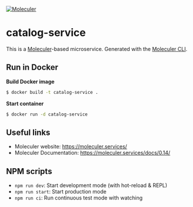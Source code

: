 [![Moleculer](https://badgen.net/badge/Powered%20by/Moleculer/0e83cd)](https://moleculer.services)

# catalog-service
This is a [Moleculer](https://moleculer.services/)-based microservice. Generated with the [Moleculer CLI](https://moleculer.services/docs/0.14/moleculer-cli.html).

## Run in Docker

**Build Docker image**
```bash
$ docker build -t catalog-service .
```

**Start container**
```bash
$ docker run -d catalog-service
```

## Useful links

* Moleculer website: https://moleculer.services/
* Moleculer Documentation: https://moleculer.services/docs/0.14/

## NPM scripts

- `npm run dev`: Start development mode (with hot-reload & REPL)
- `npm run start`: Start production mode
- `npm run ci`: Run continuous test mode with watching
